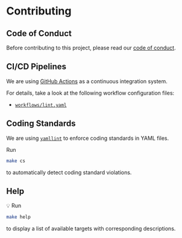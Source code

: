 # Contributing

## Code of Conduct

Before contributing to this project, please read our [code of conduct](CODE_OF_CONDUCT.md).

## CI/CD Pipelines

We are using [GitHub Actions](https://github.com/features/actions) as a continuous integration system.

For details, take a look at the following workflow configuration files:

- [`workflows/lint.yaml`](workflows/lint.yaml)

## Coding Standards

We are using [`yamllint`](https://github.com/adrienverge/yamllint) to enforce coding standards in YAML files.

Run

```sh
make cs
```

to automatically detect coding standard violations.

## Help

:bulb: Run

```sh
make help
```

to display a list of available targets with corresponding descriptions.
